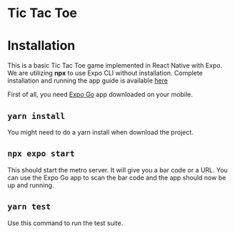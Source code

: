 # Tic Tac Toe

# Installation

This is a basic Tic Tac Toe game implemented in React Native with Expo.
We are utilizing **npx** to use Expo CLI without installation.
Complete installation and running the app guide is available [here](https://docs.expo.dev/get-started/installation/)

First of all, you need [Expo Go](https://expo.dev/client) app downloaded on your mobile.

## `yarn install`

You might need to do a yarn install when download the project.

## `npx expo start`

This should start the metro server. It will give you a bar code or a URL.
You can use the Expo Go app to scan the bar code and the app should now be up and running.


## `yarn test`

Use this command to run the test suite.

